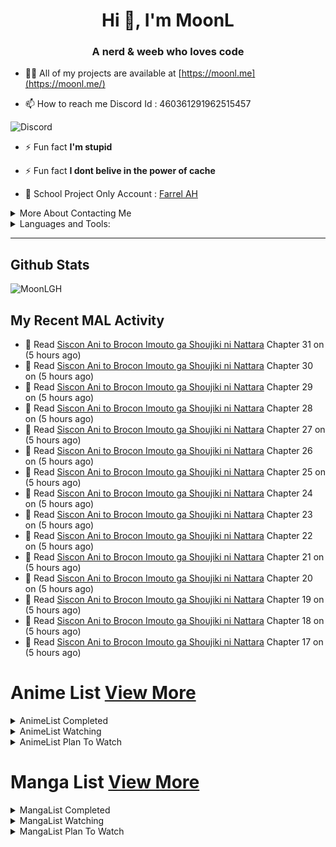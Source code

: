 <h1 align="center">Hi 👋, I'm MoonL</h1>
<h3 align="center">A nerd & weeb who loves code</h3>

- 👨‍💻 All of my projects are available at [https://moonl.me](https://moonl.me/)

- 📫 How to reach me Discord Id : 460361291962515457

![Discord](https://discord.c99.nl/widget/theme-1/460361291962515457.png)

- ⚡ Fun fact **I'm stupid**

- ⚡ Fun fact **I dont belive in the power of cache**

- 🏫 School Project Only Account : [Farrel AH](https://github.com/FarrelAH)
<details>
    <summary>More About Contacting Me</summary>
    <p align="left">
        <a href="https://twitter.com/moonlisgood" target="blank"><img align="center"
                src="https://raw.githubusercontent.com/rahuldkjain/github-profile-readme-generator/master/src/images/icons/Social/twitter.svg"
                alt="moonlisgood" height="30" width="40" /></a>
        <a href="https://fb.com/farrel athaillah" target="blank"><img align="center"
                src="https://raw.githubusercontent.com/rahuldkjain/github-profile-readme-generator/master/src/images/icons/Social/facebook.svg"
                alt="farrel athaillah" height="30" width="40" /></a>
        <a href="https://instagram.com/moonl_ig" target="blank"><img align="center"
                src="https://raw.githubusercontent.com/rahuldkjain/github-profile-readme-generator/master/src/images/icons/Social/instagram.svg"
                alt="moonl_ig" height="30" width="40" /></a>
        <a href="https://discord.gg/MoonL#6995" target="blank"><img align="center"
                src="https://raw.githubusercontent.com/rahuldkjain/github-profile-readme-generator/master/src/images/icons/Social/discord.svg"
                alt="MoonL#6995" height="30" width="40" /></a>
    </p>
</details>

<details>
    <summary align="left">Languages and Tools:</summary>
<p align="left"> <a href="https://angular.io" target="_blank"> <img
            src="https://angular.io/assets/images/logos/angular/angular.svg" alt="angular" width="40" height="40" />
    </a> <a href="https://getbootstrap.com" target="_blank"> <img
            src="https://raw.githubusercontent.com/devicons/devicon/master/icons/bootstrap/bootstrap-plain-wordmark.svg"
            alt="bootstrap" width="40" height="40" /> </a> <a href="https://www.w3schools.com/css/" target="_blank">
        <img src="https://raw.githubusercontent.com/devicons/devicon/master/icons/css3/css3-original-wordmark.svg"
            alt="css3" width="40" height="40" /> </a> <a href="https://www.electronjs.org" target="_blank"> <img
            src="https://raw.githubusercontent.com/devicons/devicon/master/icons/electron/electron-original.svg"
            alt="electron" width="40" height="40" /> </a> <a href="https://expressjs.com" target="_blank"> <img
            src="https://raw.githubusercontent.com/devicons/devicon/master/icons/express/express-original-wordmark.svg"
            alt="express" width="40" height="40" /> </a> <a href="https://heroku.com" target="_blank"> <img
            src="https://www.vectorlogo.zone/logos/heroku/heroku-icon.svg" alt="heroku" width="40" height="40" /> </a>
    <a href="https://www.w3.org/html/" target="_blank"> <img
            src="https://raw.githubusercontent.com/devicons/devicon/master/icons/html5/html5-original-wordmark.svg"
            alt="html5" width="40" height="40" /> </a> <a href="https://www.java.com" target="_blank"> <img
            src="https://raw.githubusercontent.com/devicons/devicon/master/icons/java/java-original.svg" alt="java"
            width="40" height="40" /> </a> <a href="https://developer.mozilla.org/en-US/docs/Web/JavaScript"
        target="_blank"> <img
            src="https://raw.githubusercontent.com/devicons/devicon/master/icons/javascript/javascript-original.svg"
            alt="javascript" width="40" height="40" /> </a> <a href="https://www.mongodb.com/" target="_blank"> <img
            src="https://raw.githubusercontent.com/devicons/devicon/master/icons/mongodb/mongodb-original-wordmark.svg"
            alt="mongodb" width="40" height="40" /> </a> <a href="https://nextjs.org/" target="_blank"> <img
            src="https://cdn.worldvectorlogo.com/logos/nextjs-3.svg" alt="nextjs" width="40" height="40" /> </a> <a
        href="https://nodejs.org" target="_blank"> <img
            src="https://raw.githubusercontent.com/devicons/devicon/master/icons/nodejs/nodejs-original-wordmark.svg"
            alt="nodejs" width="40" height="40" /> </a> <a href="https://www.python.org" target="_blank"> <img
            src="https://raw.githubusercontent.com/devicons/devicon/master/icons/python/python-original.svg"
            alt="python" width="40" height="40" /> </a> <a href="https://reactjs.org/" target="_blank"> <img
            src="https://raw.githubusercontent.com/devicons/devicon/master/icons/react/react-original-wordmark.svg"
            alt="react" width="40" height="40" /> </a> <a href="https://www.typescriptlang.org/" target="_blank"> <img
            src="https://raw.githubusercontent.com/devicons/devicon/master/icons/typescript/typescript-original.svg"
            alt="typescript" width="40" height="40" /> </a> <a href="https://vuejs.org/" target="_blank"> <img
            src="https://raw.githubusercontent.com/devicons/devicon/master/icons/vuejs/vuejs-original-wordmark.svg"
            alt="vuejs" width="40" height="40" /> </a> </p>
  </details>
  <hr>
    <h2>Github Stats</h2>
    <img src="https://github-readme-stats.vercel.app/api?username=moonlgh&show_icons=true" alt="MoonLGH"></a>

<h2> My Recent MAL Activity</h2>
<!-- MAL_ACTIVITY:start -->

- 📖 Read [Siscon Ani to Brocon Imouto ga Shoujiki ni Nattara](https://MyAnimeList.net/manga.php?id=112000) Chapter 31 on (5 hours ago)
- 📖 Read [Siscon Ani to Brocon Imouto ga Shoujiki ni Nattara](https://MyAnimeList.net/manga.php?id=112000) Chapter 30 on (5 hours ago)
- 📖 Read [Siscon Ani to Brocon Imouto ga Shoujiki ni Nattara](https://MyAnimeList.net/manga.php?id=112000) Chapter 29 on (5 hours ago)
- 📖 Read [Siscon Ani to Brocon Imouto ga Shoujiki ni Nattara](https://MyAnimeList.net/manga.php?id=112000) Chapter 28 on (5 hours ago)
- 📖 Read [Siscon Ani to Brocon Imouto ga Shoujiki ni Nattara](https://MyAnimeList.net/manga.php?id=112000) Chapter 27 on (5 hours ago)
- 📖 Read [Siscon Ani to Brocon Imouto ga Shoujiki ni Nattara](https://MyAnimeList.net/manga.php?id=112000) Chapter 26 on (5 hours ago)
- 📖 Read [Siscon Ani to Brocon Imouto ga Shoujiki ni Nattara](https://MyAnimeList.net/manga.php?id=112000) Chapter 25 on (5 hours ago)
- 📖 Read [Siscon Ani to Brocon Imouto ga Shoujiki ni Nattara](https://MyAnimeList.net/manga.php?id=112000) Chapter 24 on (5 hours ago)
- 📖 Read [Siscon Ani to Brocon Imouto ga Shoujiki ni Nattara](https://MyAnimeList.net/manga.php?id=112000) Chapter 23 on (5 hours ago)
- 📖 Read [Siscon Ani to Brocon Imouto ga Shoujiki ni Nattara](https://MyAnimeList.net/manga.php?id=112000) Chapter 22 on (5 hours ago)
- 📖 Read [Siscon Ani to Brocon Imouto ga Shoujiki ni Nattara](https://MyAnimeList.net/manga.php?id=112000) Chapter 21 on (5 hours ago)
- 📖 Read [Siscon Ani to Brocon Imouto ga Shoujiki ni Nattara](https://MyAnimeList.net/manga.php?id=112000) Chapter 20 on (5 hours ago)
- 📖 Read [Siscon Ani to Brocon Imouto ga Shoujiki ni Nattara](https://MyAnimeList.net/manga.php?id=112000) Chapter 19 on (5 hours ago)
- 📖 Read [Siscon Ani to Brocon Imouto ga Shoujiki ni Nattara](https://MyAnimeList.net/manga.php?id=112000) Chapter 18 on (5 hours ago)
- 📖 Read [Siscon Ani to Brocon Imouto ga Shoujiki ni Nattara](https://MyAnimeList.net/manga.php?id=112000) Chapter 17 on (5 hours ago)

<!-- MAL_ACTIVITY:end -->

# Anime List [View More](https://github.com/MoonLGH/MoonLGH/blob/main/Anime.md)
<details>
    <summary align="left">AnimeList Completed</summary>
    <!-- MAL_ANIME_COMPLETED:start -->

<img height="200px" width="150px" title="5-toubun no Hanayome" src="https://cdn.myanimelist.net/images/anime/1819/97947.jpg?s=b20eecd15489b37027fc442e039ab603"> <img height="200px" width="150px" title="5-toubun no Hanayome ∬" src="https://cdn.myanimelist.net/images/anime/1775/109514.jpg?s=8659b1f06c2b4ee7d50d8bf9c433dea8"> <img height="200px" width="150px" title="Adachi to Shimamura" src="https://cdn.myanimelist.net/images/anime/1649/109056.jpg?s=08b15169790bcf7d4313c75d93522bde"> <img height="200px" width="150px" title="Arifureta Shokugyou de Sekai Saikyou" src="https://cdn.myanimelist.net/images/anime/1776/97682.jpg?s=e4083aafc6a198485dc0f40ec0981919"> <img height="200px" width="150px" title="Asagao to Kase-san." src="https://cdn.myanimelist.net/images/anime/1578/94205.jpg?s=45c7fd4ac7d795db7b91ceb34d36e7b5"> <img height="200px" width="150px" title="Bakemonogatari" src="https://cdn.myanimelist.net/images/anime/11/75274.jpg?s=9a41fef3ec70b47cd603d3495dec5735"> <img height="200px" width="150px" title="Blend S" src="https://cdn.myanimelist.net/images/anime/6/88286.jpg?s=433abf38926f5ca3fe58aa29fd7cc093"> <img height="200px" width="150px" title="Boku no Hero Academia" src="https://cdn.myanimelist.net/images/anime/10/78745.jpg?s=844d9959a2cfbc60de12c138ca2837b9"> <img height="200px" width="150px" title="Boku no Hero Academia 2nd Season" src="https://cdn.myanimelist.net/images/anime/12/85221.jpg?s=d65251d6fb3c8aea81b25cafeeea52ee"> <img height="200px" width="150px" title="Busou Shoujo Machiavellianism" src="https://cdn.myanimelist.net/images/anime/3/83995.jpg?s=719693ac8fd0d1f0cf729fc19f461af5"> <img height="200px" width="150px" title="Charlotte" src="https://cdn.myanimelist.net/images/anime/12/74683.jpg?s=b5745538e638a8d9a2ae788c66772f2d"> <img height="200px" width="150px" title="Charlotte: Tsuyoimono-tachi" src="https://cdn.myanimelist.net/images/anime/1709/98068.jpg?s=6ac52285d68e65af64bd39424990e369"> <img height="200px" width="150px" title="Cheat Kusushi no Slow Life: Isekai ni Tsukurou Drugstore" src="https://cdn.myanimelist.net/images/anime/1787/115817.jpg?s=2c686bec62f10f839bdbd406c2f50c15"> <img height="200px" width="150px" title="Citrus" src="https://cdn.myanimelist.net/images/anime/11/89985.jpg?s=7309b487f6a94d813fb479449cc7da95"> <img height="200px" width="150px" title="Date A Bullet: Dead or Bullet" src="https://cdn.myanimelist.net/images/anime/1984/108425.jpg?s=844c73fbac5df509be367baf6fd0cf4b">

<!-- MAL_ANIME_COMPLETED:end -->
</details>

<details>
    <summary align="left">AnimeList Watching</summary>
    <!-- MAL_ANIME_WATCHING:start -->

<img height="200px" width="150px" title="Daitoshokan no Hitsujikai" src="https://cdn.myanimelist.net/images/anime/9/75230.jpg?s=e59a9ec24171adac59da08d853210af6"> <img height="200px" width="150px" title="Genjitsu Shugi Yuusha no Oukoku Saikenki Part 2" src="https://cdn.myanimelist.net/images/anime/1088/120068.jpg?s=33be7d88c82f7b3549428460e48b793f"> <img height="200px" width="150px" title="Kawaii dake ja Nai Shikimori-san" src="https://cdn.myanimelist.net/images/anime/1995/121695.jpg?s=0fe3329ba2e13ab3d13125ee23f487a4"> <img height="200px" width="150px" title="Shuumatsu no Harem" src="https://cdn.myanimelist.net/images/anime/1491/117296.jpg?s=3ae26ae2d2a8405e061a3628473b97d8"> <img height="200px" width="150px" title="Spy x Family" src="https://cdn.myanimelist.net/images/anime/1441/122795.jpg?s=346291a4d41400ff951e8f7d65a402c6"> <img height="200px" width="150px" title="Tensai Ouji no Akaji Kokka Saisei Jutsu" src="https://cdn.myanimelist.net/images/anime/1263/119511.jpg?s=4b043cfe67a7cfa8a48b663946fafe1f">

<!-- MAL_ANIME_WATCHING:end -->
</details>

<details>
    <summary align="left">AnimeList Plan To Watch</summary>
    <!-- MAL_ANIME_PTW:start -->

<img height="200px" width="150px" title="86 Part 2" src="https://cdn.myanimelist.net/images/anime/1321/117508.jpg?s=acffaeec0b998e5bc836b55b2fe73456"> <img height="200px" width="150px" title="Arifureta Shokugyou de Sekai Saikyou 2nd Season" src="https://cdn.myanimelist.net/images/anime/1877/119668.jpg?s=b0a58a0102635e03b419029edf2d51cf"> <img height="200px" width="150px" title="Boku no Hero Academia 5th Season" src="https://cdn.myanimelist.net/images/anime/1911/113611.jpg?s=0dd15fed60fd27b38532a8a43ffdc511"> <img height="200px" width="150px" title="Date A Live IV" src="https://cdn.myanimelist.net/images/anime/1368/121281.jpg?s=188e76237e371d17c9cb9d3ef9b8ffdf"> <img height="200px" width="150px" title="Flip Flappers" src="https://cdn.myanimelist.net/images/anime/4/82292.jpg?s=a1d4bf28189c9f766c6606dbc4ae2ee0"> <img height="200px" width="150px" title="Gridman x Dynazenon" src="https://cdn.myanimelist.net/images/anime/1486/120060.jpg?s=a792239bf1e5ba21da311652a7de314a"> <img height="200px" width="150px" title="Happy Sugar Life" src="https://cdn.myanimelist.net/images/anime/1386/103920.jpg?s=d53c2e5946b9cfcde49db0da890b64bd"> <img height="200px" width="150px" title="Hataraku Maou-sama! 2nd Season" src="https://cdn.myanimelist.net/images/anime/1543/120053.jpg?s=4ece6531d42bc9c11bac641163948490"> <img height="200px" width="150px" title="Hentai Ouji to Warawanai Neko." src="https://cdn.myanimelist.net/images/anime/3/75788.jpg?s=bfec1bcaeca7c8071cefb74d57a77e4a"> <img height="200px" width="150px" title="Isekai Quartet Movie: Another World" src="https://cdn.myanimelist.net/images/anime/1222/122000.jpg?s=d7569371a81fd6dc79c4285db056d7e1"> <img height="200px" width="150px" title="Kaguya-sama wa Kokurasetai: Ultra Romantic" src="https://cdn.myanimelist.net/images/anime/1160/122627.jpg?s=1e566ad21620c15a9f523d9779abf8aa"> <img height="200px" width="150px" title="Kanojo, Okarishimasu 2nd Season" src="https://cdn.myanimelist.net/images/anime/1427/120522.jpg?s=72f9222c51f72986c7e24adca6abbda4"> <img height="200px" width="150px" title="Karakai Jouzu no Takagi-san 3" src="https://cdn.myanimelist.net/images/anime/1861/120361.jpg?s=b61dcb0ad5880e97987cb7d31e7ba601"> <img height="200px" width="150px" title="Kimetsu no Yaiba" src="https://cdn.myanimelist.net/images/anime/1286/99889.jpg?s=df53be1440a076de57fda204bba4de60"> <img height="200px" width="150px" title="Komi-san wa, Comyushou desu." src="https://cdn.myanimelist.net/images/anime/1899/117237.jpg?s=1ae3e5a7671ca90a21a816e207796484">

<!-- MAL_ANIME_PTW:end -->
</details>

# Manga List [View More](https://github.com/MoonLGH/MoonLGH/blob/main/Manga.md)
<details>
    <summary align="left">MangaList Completed</summary>
    <!-- MAL_MANGA_COMPLETED:start -->

<img height="200px" width="150px" title="Nisekoi" src="https://cdn.myanimelist.net/images/manga/1/181212.jpg?s=2d5ecec49a07bc1f244b16fe531ec1a4"> <img height="200px" width="150px" title="Oya ga Urusai node Kouhai (♀) to Gisou Kekkon Shitemita." src="https://cdn.myanimelist.net/images/manga/1/212825.jpg?s=595da58abf2d80db61b130773335b0db">

<!-- MAL_MANGA_COMPLETED:end -->
</details>

<details>
    <summary align="left">MangaList Watching</summary>
    <!-- MAL_MANGA_READING:start -->

<img height="200px" width="150px" title="Adachi to Shimamura" src="https://cdn.myanimelist.net/images/manga/2/232193.jpg?s=ed81f0833d1edd350701d7c802f56167"> <img height="200px" width="150px" title="Ane Kyun!" src="https://cdn.myanimelist.net/images/manga/1/129425.jpg?s=243a424d09eca066e4cec3d409095f54"> <img height="200px" width="150px" title="Anemone wa Netsu wo Obiru" src="https://cdn.myanimelist.net/images/manga/3/246368.jpg?s=49261be33ea26ecbb30ba605db020a42"> <img height="200px" width="150px" title="Bokutachi wa Benkyou ga Dekinai" src="https://cdn.myanimelist.net/images/manga/3/197080.jpg?s=a6b66b658d1d6a8b786436c671345692"> <img height="200px" width="150px" title="Chichi wa Eiyuu, Haha wa Seirei, Musume no Watashi wa Tenseisha." src="https://cdn.myanimelist.net/images/manga/3/221517.jpg?s=54b38691e4eaef44853f86bb75bf8191"> <img height="200px" width="150px" title="Dual na Kanojo no Taoshikata" src="https://cdn.myanimelist.net/images/manga/3/250747.jpg?s=8012013320e4cf3a21292bb166ae8ea5"> <img height="200px" width="150px" title="Futaba-san Chi no Kyoudai" src="https://cdn.myanimelist.net/images/manga/1/199986.jpg?s=faecf24dc06d1057727ee5b6f7285fb4"> <img height="200px" width="150px" title="Ichido dake demo, Koukai Shitemasu." src="https://cdn.myanimelist.net/images/manga/2/226062.jpg?s=b07cfd32f7fb70fb9f4f2ac20d1c3278"> <img height="200px" width="150px" title="Isekai Harem Monogatari" src="https://cdn.myanimelist.net/images/manga/1/247076.jpg?s=f7552f42f89b0447da6e025a8e536044"> <img height="200px" width="150px" title="Isekai wa Smartphone to Tomo ni." src="https://cdn.myanimelist.net/images/manga/3/175220.jpg?s=a42dec4a85ac7e0f59d3b3297d36ea54"> <img height="200px" width="150px" title="Isekai wa Smartphone to Tomo ni." src="https://cdn.myanimelist.net/images/manga/2/197687.jpg?s=0781d5e335e72d9d03ede635d9df2ee5"> <img height="200px" width="150px" title="Kaguya-sama wa Kokurasetai: Tensai-tachi no Renai Zunousen" src="https://cdn.myanimelist.net/images/manga/3/188896.jpg?s=a2844cb4d66895f66a46a15ac776d0de"> <img height="200px" width="150px" title="Kakkou no Iinazuke" src="https://cdn.myanimelist.net/images/manga/5/233993.jpg?s=1098114b6b13fd8d863bc8e7089f87d4"> <img height="200px" width="150px" title="Kanojo mo Kanojo" src="https://cdn.myanimelist.net/images/manga/1/231307.jpg?s=005cf27d6c467704b22cad5f612becea"> <img height="200px" width="150px" title="Kanojo, Okarishimasu" src="https://cdn.myanimelist.net/images/manga/3/201707.jpg?s=b2dded6559b779cfdb204f7ce7cef345">

<!-- MAL_MANGA_READING:end -->
</details>

<details>
    <summary align="left">MangaList Plan To Watch</summary>
    <!-- MAL_MANGA_PTR:start -->

<img height="200px" width="150px" title="Blend S" src="https://cdn.myanimelist.net/images/manga/2/149976.jpg?s=a25f443dc164243e5c8b2ac4ef2e3ed5"> <img height="200px" width="150px" title="Gakkou no Sensei" src="https://cdn.myanimelist.net/images/manga/5/62185.jpg?s=589d41c822a1df370ecaa87645b29781"> <img height="200px" width="150px" title="Kase-san Series" src="https://cdn.myanimelist.net/images/manga/1/215181.jpg?s=0ceb70ff9260246a1192fe3b2ca7e508"> <img height="200px" width="150px" title="SQ: Begin W/Your Name!" src="https://cdn.myanimelist.net/images/manga/3/165495.jpg?s=7208ce6c071e744fd0748de1d945ad78"> <img height="200px" width="150px" title="Watashi ni Tenshi ga Maiorita!" src="https://cdn.myanimelist.net/images/manga/1/196509.jpg?s=73d146154f595cde8157ee99aa294c5d">

<!-- MAL_MANGA_PTR:end -->
</details>

